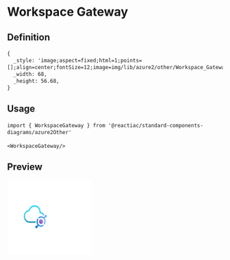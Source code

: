 # Workspace Gateway

## Definition

```
{
  _style: 'image;aspect=fixed;html=1;points=[];align=center;fontSize=12;image=img/lib/azure2/other/Workspace_Gateway.svg;strokeColor=none;',
  _width: 68,
  _height: 56.68,
}
```

## Usage

```
import { WorkspaceGateway } from '@reactiac/standard-components-diagrams/azure2Other'

<WorkspaceGateway/>
```

## Preview

<img src="./workspace-gateway.png" width="200"/>
